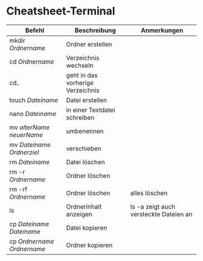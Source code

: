 # Cheatsheet-Terminal

|Befehl|Beschreibung|Anmerkungen|
|------|------------|-----------|
|mkdir _Ordnername_|Ordner erstellen|
|cd _Ordnername_|Verzeichnis wechseln|
|cd.. |geht in das vorherige Verzeichnis|
|touch _Dateiname_|Datei erstellen|
|nano _Dateiname_|in einer Textdatei schreiben|
|mv _alterName_ _neuerName_|umbenennen|
|mv _Dateiname_ _Ordnerziel_ |verschieben|
|rm _Dateiname_|Datei löschen|
|rm -r _Ordnername_|Ordner löschen|
|rm -rf _Ordnername_ |Ordner löschen|alles löschen|
|ls |Ordnerinhalt anzeigen|ls -a zeigt auch versteckte Dateien an|
|cp _Dateiname_ _Dateiname_ |Datei kopieren|
|cp _Ordnername_ _Ordnername_ |Ordner kopieren|

